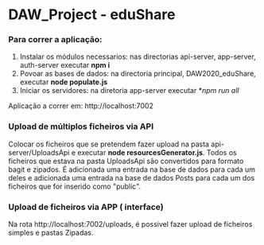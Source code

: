 # DAW_Project - eduShare

### Para correr a aplicação:
1.  Instalar os módulos necessarios: nas directorias api-server, app-server, auth-server executar **npm i**
2.  Povoar as bases de dados:  na directoria principal, DAW2020_eduShare, executar **node populate.js**
3.  Iniciar os servidores:  na diretoria app-server executar **npm run all*

Aplicação a correr em: http://localhost:7002

### Upload de múltiplos ficheiros via API

Colocar os ficheiros que se pretendem fazer upload na pasta api-server/UploadsApi e executar **node resourcesGenerator.js**.
Todos os ficheiros que estava na pasta UploadsApi são convertidos para formato bagit e zipados. 
É adicionada uma entrada na base de dados para cada um deles e adicionada uma entrada na base de dados Posts para cada um dos ficheiros que for inserido como "public".


### Upload de ficheiros via APP ( interface)
Na rota http://localhost:7002/uploads, é possivel fazer upload de ficheiros simples e pastas Zipadas.
